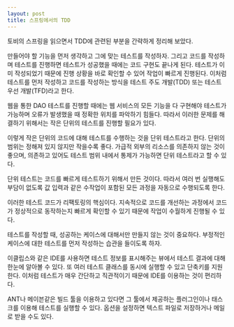 ```yaml
---
layout: post
title: 스프링에서의 TDD
---
```


토비의 스프링을 읽으면서 TDD에 관련된 부분을 간략하게 정리해 보았다.



만들어야 할 기능을 먼저 생각하고 그에 맞는 테스트를 작성하자. 그리고 코드를 작성하며 테스트를 진행하면 테스트가 성공했을 때에는 코드 구현도 끝나게 된다. 테스트가 이미 작성되었기 때문에 진행 상황을 바로 확인할 수 있어 작업이 빠르게 진행된다. 이처럼 테스트를 먼저 작성하고 코드를 작성하는 방식을 테스트 주도 개발(TDD) 또는 테스트 우선 개발(TFD)라고 한다. 

웹을 통한 DAO 테스트를 진행할 때에는 웹 서비스의 모든 기능을 다 구현해야 테스트가 가능하며 오류가 발생했을 때 정확한 위치를 파악하기 힘들다. 따라서 이러한 문제를 해결하기 위해서는 작은 단위의 테스트를 진행할 필요가 있다. 

이렇게 작은 단위의 코드에 대해 테스트를 수행하는 것을 단위 테스트라고 한다. 단위의 범위는 정해져 있지 않지만 작을수록 좋다. 가급적 외부의 리소스를 의존하지 않는 것이 좋으며, 의존하고 있어도 테스트 범위 내에서 통제가 가능하면 단위 테스트라고 할 수 있다.

단위 테스트는 코드를 빠르게 테스트하기 위해서 만든 것이다. 따라서 여러 번 실행해도 부담이 없도록 값 입력과 같은 수작업이 포함된 모든 과정을 자동으로 수행되도록 한다. 

이러한 테스트 코드가 리팩토링의 핵심이다. 지속적으로 코드를 개선하는 과정에서 코드가 정상적으로 동작하는지 빠르게 확인할 수 있기 때문에 작업이 수월하게 진행될 수 있다.

테스트를 작성할 때, 성공하는 케이스에 대해서만 만들지 않는 것이 중요하다. 부정적인 케이스에 대한 테스트를 먼저 작성하는 습관을 들이도록 하자.

이클립스와 같은 IDE를 사용하면 테스트 정보를 표시해주는 뷰에서 테스트 결과에 대해 한눈에 알아볼 수 있다. 또 여러 테스트 클래스를 동시에 실행할 수 있고 단축키를 지원한다. 이처럼 테스트가 매우 간단하고 직관적이기 때문에 IDE를 이용하는 것이 편리하다.

ANT나 메이븐같은 빌드 툴을 이용하고 있다면 그 툴에서 제공하는 플러그인이나 태스크를 이용해 테스트를 실행할 수 있다. 옵션을 설정하면 텍스트 파일로 저장하거나 메일로 받을 수도 있다.
